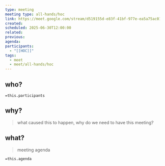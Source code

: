 ```yaml
---
type: meeting
meeting type: all-hands/hoc
link: https://meet.google.com/stream/d519155d-e83f-41bf-977e-ea5a75ac01a1?pli=1
created:
scheduled: 2025-06-30T12:00:00
related:
previous:
agenda:
participants:
  - "[[HOC]]"
tags:
  - meet
  - meet/all-hands/hoc
---
```

## who?

`=this.participants`
## why?
> what caused this to happen, why do we need to have this meeting?

## what?
> meeting agenda

`=this.agenda`

